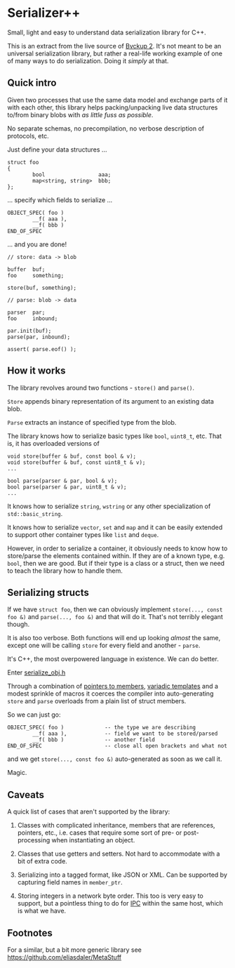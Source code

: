 # Serializer++

Small, light and easy to understand data serialization library for C++.

This is an extract from the live source of [Bvckup 2](https://bvckup2.com). It's not meant to be an universal serialization library, but rather a real-life working example of one of many ways to do serialization. Doing it *simply* at that.

## Quick intro

Given two processes that use the same data model and exchange parts of it with each other, this library helps packing/unpacking live data structures to/from binary blobs with *as little fuss as possible*.

No separate schemas, no precompilation, no verbose description of protocols, etc.

Just define your data structures ...

```
struct foo
{
        bool                 aaa;
        map<string, string>  bbb;
};
```

... specify  which fields to serialize ...

```
OBJECT_SPEC( foo )
        __f( aaa ),
        __f( bbb )
END_OF_SPEC
```

... and you are done!

```
// store: data -> blob

buffer  buf;
foo     something;

store(buf, something);

// parse: blob -> data

parser  par;
foo     inbound;

par.init(buf);
parse(par, inbound);

assert( parse.eof() );
```

## How it works

The library revolves around two functions - `store()` and `parse()`.

`Store` appends binary representation of its argument to an existing data blob.

`Parse` extracts an instance of specified type from the blob.

The library knows how to serialize basic types like `bool`, `uint8_t`, etc. That is, it has overloaded versions of

```
void store(buffer & buf, const bool & v);
void store(buffer & buf, const uint8_t & v);
...

bool parse(parser & par, bool & v);
bool parse(parser & par, uint8_t & v);
...
```

It knows how to serialize `string`, `wstring` or any other specialization of `std::basic_string`.

It knows how to serialize `vector`, `set` and `map` and it can be easily extended to support other container types like `list` and `deque`.

However, in order to serialize a container, it obviously needs to know how to store/parse the elements contained within. If they are of a known type, e.g. `bool`, then we are good. But if their type is a class or a struct, then we need to teach the library how to handle them.

## Serializing structs

If we have `struct foo`, then we can obviously implement `store(..., const foo &)` and `parse(..., foo &)` and that will do it. That's not terribly elegant though.

It is also too verbose. Both functions will end up looking _almost_ the same, except one will be calling `store` for every field and another - `parse`.

It's C++, the most overpowered language in existence. We can do better.

Enter [serialize_obj.h](https://github.com/apankrat/cpp-serializer/blob/master/serialize_obj.h)

Through a combination of [pointers to members](https://isocpp.org/wiki/faq/pointers-to-members), [variadic templates](https://eli.thegreenplace.net/2014/variadic-templates-in-c/) and a modest sprinkle of macros it coerces the compiler into auto-generating `store` and `parse` overloads from a plain list of struct members.

So we can just go:

```
OBJECT_SPEC( foo )             -- the type we are describing
        __f( aaa ),            -- field we want to be stored/parsed 
        __f( bbb )             -- another field
END_OF_SPEC                    -- close all open brackets and what not
```

and we get `store(..., const foo &)` auto-generated as soon as we call it.

Magic.

## Caveats

A quick list of cases that aren't supported by the library:

1. Classes with complicated inheritance, members that are references, pointers, etc., i.e. cases that require some sort of pre- or post-processing when instantiating an object.

2. Classes that use getters and setters. Not hard to accommodate with a bit of extra code.

3. Serializing into a tagged format, like JSON or XML. Can be supported by capturing field names in `member_ptr`.

4. Storing integers in a network byte order. This too is very easy to support, but a pointless thing to do for [IPC](https://en.wikipedia.org/wiki/Inter-process_communication) within the same host, which is what we have.

## Footnotes

For a similar, but a bit more generic library see https://github.com/eliasdaler/MetaStuff

